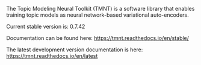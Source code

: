 The Topic Modeling Neural Toolkit (TMNT) is a software library that enables training
topic models as neural network-based variational auto-encoders.

Current stable version is: 0.7.42

Documentation can be found here: https://tmnt.readthedocs.io/en/stable/

The latest development version documentation is here: https://tmnt.readthedocs.io/en/latest

